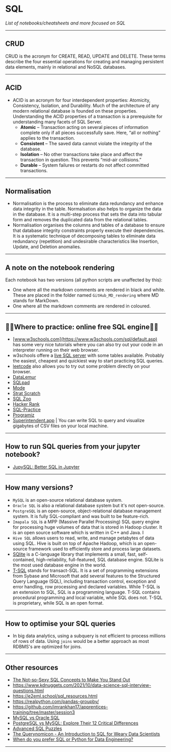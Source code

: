 # SQL
*List of notebooks/cheatsheets and more focused on SQL*
***

## CRUD
CRUD is the acronym for CREATE, READ, UPDATE and DELETE. These terms describe the four essential operations for creating and managing persistent data elements, mainly in relational and NoSQL databases.
***

##  ACID
- ACID is an acronym for four interdependent properties: Atomicity, Consistency, Isolation, and Durability. Much of the architecture of any modern relational database is founded on these properties. Understanding the ACID properties of a transaction is a prerequisite for understanding many facets of SQL Server.
  - **Atomic** – Transaction acting on several pieces of information complete only if all pieces successfully save.   Here, “all or nothing” applies to the transaction.
  - **Consistent** – The saved data cannot violate the integrity of the database.
  - **Isolation** – No other transactions take place and affect the transaction in question.   This prevents “mid-air collisions.”
  - **Durable** – System failures or restarts do not affect committed transactions.
***

## Normalisation
- Normalisation is the process to eliminate data redundancy and enhance data integrity in the table. Normalsation also helps to organize the data in the database. It is a multi-step process that sets the data into tabular form and removes the duplicated data from the relational tables.
- Normalisation organises the columns and tables of a database to ensure that database integrity constraints properly execute their dependencies. It is a systematic technique of decomposing tables to eliminate data redundancy (repetition) and undesirable characteristics like Insertion, Update, and Deletion anomalies.
***

## A note on the notebook rendering
Each notebook has two versions (all python scripts are unaffected by this):
- One where all the markdown comments are rendered in black and white. These are placed in the folder named `GitHub_MD_rendering` where MD stands for MarkDown.
- One where all the markdown comments are rendered in coloured.
***

## 🧑‍🏫️Where to practice: online free SQL engine🧑‍🏫️
- [www.w3schools.com](https://www.w3schools.com/sql/default.asp) has some very nice tutorials where you can also try out your code in an interpreter running on their web browser. 
- w3schools offere a [live SQL server](https://www.w3schools.com/sql/trysqlserver.asp?filename=trysql_func_sqlserver_difference) with some tables available. Probably the easiest, cheapest and quickiest way to start practicing SQL queries.
- [leetcode](https://leetcode.com/) also allows you to try out some problem directly on your browser.
- [DataLemur](https://datalemur.com/questions)
- [SQLpad](https://sqlpad.io/)
- [Mode](https://mode.com/)
- [Strat Scratch](https://www.stratascratch.com/)
- [SQL Zoo](https://sqlzoo.net/wiki/SQL_Tutorial)
- [Hacker Rank](https://www.hackerrank.com/)
- [SQL-Practice](https://www.sql-practice.com/)
- [Programiz](https://www.programiz.com/sql/online-compiler/)
- [Superintendent.app](https://superintendent.app/) | You can write SQL to query and visualize gigabytes of CSV files on your local machine. 
***

## How to run SQL queries from your jupyter notebook?
- [JupySQL: Better SQL in Jupyter](https://ploomber.io/blog/jupysql/?utm_source=substack&utm_medium=email)
***

## How many versions?
- `MySQL` is an open-source relational database system.
- `Oracle SQL` is also a relational database system but it's not open-source.
- `PostgreSQL` is an open-source, object-relational database management system. It is fully SQL-compliant and was built to be feature-rich.
- `Imapala SQL` is a MPP (Massive Parallel Processing) SQL query engine for processing huge volumes of data that is stored in Hadoop cluster. It is an open source software which is written in C++ and Java. I
- `Hive SQL` allows users to read, write, and manage petabytes of data using SQL. Hive is built on top of Apache Hadoop, which is an open-source framework used to efficiently store and process large datasets.
- [SQlite](https://www.sqlite.org/index.html) is a C-language library that implements a small, fast, self-contained, high-reliability, full-featured, SQL database engine. SQLite is the most used database engine in the world.
- [T-SQL](https://learn.microsoft.com/en-us/sql/t-sql/language-reference?view=sql-server-ver16) stands for transact-SQL. It is a set of programming extensions from Sybase and Microsoft that add several features to the Structured Query Language (SQL), including transaction control, exception and error handling, row processing and declared variables. While T-SQL is an extension to SQL, SQL is a programming language. T-SQL contains procedural programming and local variable, while SQL does not. T-SQL is proprietary, while SQL is an open format.
***

## How to optimise your SQL queries
- In big data analytics, using a subquery is not efficient to process millions of rows of data. Using `joins` would be a better approach as most RDBMS's are optimized for joins.
***

## Other resources
- [The Not-so-Sexy SQL Concepts to Make You Stand Out](https://www.kdnuggets.com/2022/02/not-so-sexy-sql-concepts-stand-out.html)
- https://www.kdnuggets.com/2021/10/data-science-sql-interview-questions.html
- https://e2eml.school/sql_resources.html
- https://realpython.com/pandas-groupby/
- https://github.com/imrankhan17/apprentices-training/tree/master/session3
- [MySQL vs Oracle SQL](https://towardsdatascience.com/mysql-vs-oracle-sql-a97a7659f992)
- [PostgreSQL vs MySQL: Explore Their 12 Critical Differences](https://kinsta.com/blog/postgresql-vs-mysql/)
- [Advanced SQL Puzzles](https://github.com/smpetersgithub/AdvancedSQLPuzzles)
- [The Querynomicon - An Introduction to SQL for Weary Data Scientists](https://gvwilson.github.io/sql-tutorial/?utm_source=substack&utm_medium=email)
- [When do you prefer SQL or Python for Data Engineering?](https://old.reddit.com/r/dataengineering/comments/1cywpgw/when_do_you_prefer_sql_or_python_for_data/)
***
